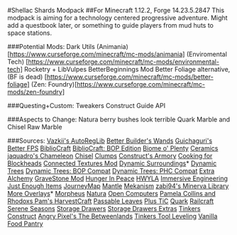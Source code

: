 #Shellac Shards Modpack
##For Minecraft 1.12.2, Forge 14.23.5.2847
This modpack is aiming for a technology centered progressive adventure. Might add a questbook later, or something to guide players from mud huts to space stations.


###Potential Mods:
Dark Utils
(Animania) [https://www.curseforge.com/minecraft/mc-mods/animania]
(Enviromental Tech) [https://www.curseforge.com/minecraft/mc-mods/environmental-tech]
Rocketry + LibVulpes
BetterBeginnings Mod
Better Foliage alternative, (BF is dead) [https://www.curseforge.com/minecraft/mc-mods/better-foliage]
(Zen: Foundry)[https://www.curseforge.com/minecraft/mc-mods/zen-foundry]


###Questing+Custom:
Tweakers Construct
Guide API



###Aspects to Change:
Natura berry bushes look terrible
Quark Marble and Chisel Raw Marble


###Sources:
[Vazkii's AutoRegLib](https://www.curseforge.com/minecraft/mc-mods/autoreglib)
[Better Builder's Wands](https://www.curseforge.com/minecraft/mc-mods/better-builders-wands)
[Guichaguri's Better FPS](https://www.curseforge.com/minecraft/mc-mods/betterfps)
[BiblioCraft](https://www.curseforge.com/minecraft/mc-mods/bibliocraft)
[BiblioCraft: BOP Edition](https://www.curseforge.com/minecraft/mc-mods/bibliocraft-bibliowoods-biomes-oplenty-edition)
[Biome o' Plenty](https://www.curseforge.com/minecraft/mc-mods/biomes-o-plenty)
[Ceramics](https://www.curseforge.com/minecraft/mc-mods/ceramics)
[jaquadro's Chameleon](https://www.curseforge.com/minecraft/mc-mods/chameleon)
[Chisel](https://www.curseforge.com/minecraft/mc-mods/chisel)
[Clumps](https://www.curseforge.com/minecraft/mc-mods/clumps)
[Construct's Armory](https://www.curseforge.com/minecraft/mc-mods/constructs-armory)
[Cooking for Blockheads](https://www.curseforge.com/minecraft/mc-mods/cooking-for-blockheads)
[Connected Textures Mod](https://www.curseforge.com/minecraft/mc-mods/ctm)
[Dynamic Surroundings](https://www.curseforge.com/minecraft/mc-mods/dynamic-surroundings)*
[Dynamic Trees](https://www.curseforge.com/minecraft/mc-mods/dynamictrees)
[Dynamic Trees: BOP Compat](https://www.curseforge.com/minecraft/mc-mods/dtbop)
[Dynamic Trees: PHC Compat](https://www.curseforge.com/minecraft/mc-mods/dtphc)
[Extra Alchemy](https://www.curseforge.com/minecraft/mc-mods/extra-alchemy)
[GraveStone Mod](https://www.curseforge.com/minecraft/mc-mods/gravestone-mod)
[Hunger In Peace](https://www.curseforge.com/minecraft/mc-mods/hunger-in-peace)
[HWYLA](https://www.curseforge.com/minecraft/mc-mods/hwyla)
[Immersive Engineering](https://www.curseforge.com/minecraft/mc-mods/immersive-engineering)
[Just Enough Items](https://www.curseforge.com/minecraft/mc-mods/jei)
[JourneyMap](https://www.curseforge.com/minecraft/mc-mods/journeymap)
[Mantle](https://www.curseforge.com/minecraft/mc-mods/mantle)
[Mekanism](https://www.curseforge.com/minecraft/mc-mods/mekanism)
[zabi94's Minerva Library](https://www.curseforge.com/minecraft/mc-mods/minerva-library)
[More Overlays](https://www.curseforge.com/minecraft/mc-mods/more-overlays)*
[Morpheus](https://www.curseforge.com/minecraft/mc-mods/morpheus)
[Natura](https://www.curseforge.com/minecraft/mc-mods/natura)
[Open Computers](https://www.curseforge.com/minecraft/mc-mods/opencomputers)
[Pamela Collins and Rhodoxs Pam's HarvestCraft](https://www.curseforge.com/minecraft/mc-mods/pams-harvestcraft)
[Passable Leaves](https://www.curseforge.com/minecraft/mc-mods/passable-leaves)
[Plus TiC](https://www.curseforge.com/minecraft/mc-mods/plustic)
[Quark](https://www.curseforge.com/minecraft/mc-mods/quark)
[Railcraft](https://www.curseforge.com/minecraft/mc-mods/railcraft)
[Serene Seasons](https://www.curseforge.com/minecraft/mc-mods/serene-seasons)
[Storage Drawers](https://www.curseforge.com/minecraft/mc-mods/storage-drawers)
[Storage Drawers Extras](https://www.curseforge.com/minecraft/mc-mods/storage-drawers-extras)
[Tinkers Construct](https://www.curseforge.com/minecraft/mc-mods/tinkers-construct)
[Angry Pixel's The Betweenlands](https://www.curseforge.com/minecraft/mc-mods/angry-pixel-the-betweenlands-mod)
[Tinkers Tool Leveling](https://www.curseforge.com/minecraft/mc-mods/tinkers-tool-leveling)
[Vanilla Food Pantry](https://www.curseforge.com/minecraft/mc-mods/vanillafoodpantry-mod)



